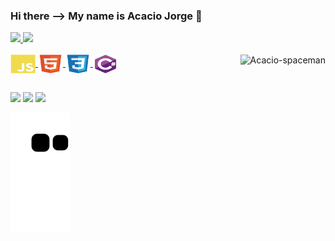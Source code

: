 ### Hi there -->  My name is Acacio Jorge 👋

<!-- **AcacioCacio/AcacioCacio** is a ✨ _special_ ✨ repository because its `README.md` (this file) appears on your GitHub profile. -->

<div>
  <a href="https://github.com/acaciocacio">
  <img height="160em" src="https://github-readme-stats.vercel.app/api?username=acaciocacio&show_icons=true&theme=midnight-purple&include_all_commits=true&count_private=true"/>
  <img height="160em" src="https://github-readme-stats.vercel.app/api/top-langs/?username=acaciocacio&layout=compact&langs_count=7&theme=midnight-purple"/>
</div>
<div style="display: inline_block"><br>
  <img align="center" alt="Acacio-Js" height="30" width="40" src="https://raw.githubusercontent.com/devicons/devicon/master/icons/javascript/javascript-plain.svg">
  <!--<img align="center" alt="Acacio-Ts" height="30" width="40" src="https://raw.githubusercontent.com/devicons/devicon/master/icons/typescript/typescript-plain.svg">
  <img align="center" alt="Acacio-React" height="30" width="40" src="https://raw.githubusercontent.com/devicons/devicon/master/icons/react/react-original.svg">
  <img align="center" alt="Acacio-Python" height="30" width="40" src="https://raw.githubusercontent.com/devicons/devicon/master/icons/python/python-original.svg">-->
  <img align="center" alt="Acacio-HTML" height="30" width="40" src="https://raw.githubusercontent.com/devicons/devicon/master/icons/html5/html5-original.svg">
  <img align="center" alt="Acacio-CSS" height="30" width="40" src="https://raw.githubusercontent.com/devicons/devicon/master/icons/css3/css3-original.svg">
  <img align="center" alt="Acacio-Csharp" height="30" width="40" src="https://raw.githubusercontent.com/devicons/devicon/master/icons/csharp/csharp-original.svg">
  <img align="right" alt="Acacio-spaceman" src="https://www.britneyspears.com.br/forum/uploads/monthly_2017_07/ddb2ce69ec42d1a3e0767010a54bea4dd482ef89_128.thumb.gif.3b0aeb29c1ef49795dfd1f7126e1718c.gif">
</div>
  
  ##
 
<div>
  <a href="https://www.instagram.com/acacio_cacio/" target="_blank"><img src="https://img.shields.io/badge/-Instagram-%23E4405F?style=for-the-badge&logo=instagram&logoColor=white" target="_blank"></a>
 	<a href="https://www.facebook.com/acacio.cacio.1/" target="_blank"><img src="https://img.shields.io/badge/Facebook-1877F2?style=for-the-badge&logo=facebook&logoColor=white" target="_blank"></a>
 <a href="https://www.linkedin.com/in/acacio-pereira-lopes-jorge-827337179/" target="_blank"><img src="https://img.shields.io/badge/LinkedIn-0077B5?style=for-the-badge&logo=linkedin&logoColor=white" target="_blank"></a>
 
  ![Snake animation](https://github.com/AcacioCacio/AcacioCacio/blob/output/github-contribution-grid-snake.svg)
</div>
